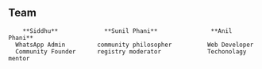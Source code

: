 ## Team





 
 
 
        **Siddhu** 		       **Sunil Phani**				 **Anil Phani**
	  WhatsApp Admin         community philosopher  	    Web Developer 
      Community Founder      registry moderator             Techonolagy  mentor 

